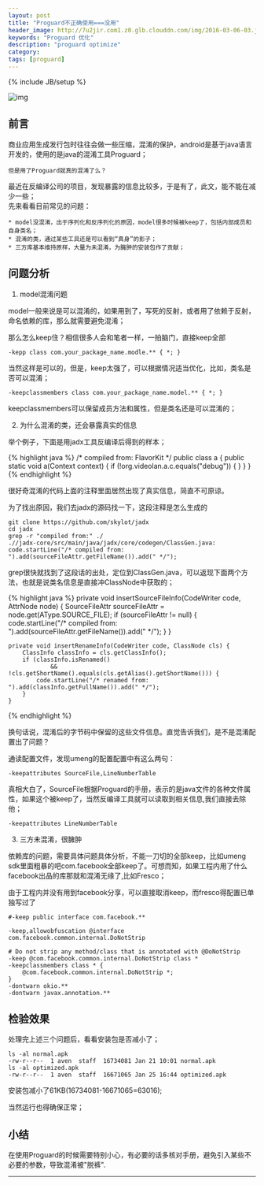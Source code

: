 ```yaml
---
layout: post
title: "Proguard不正确使用===没用"
header_image: http://7u2jir.com1.z0.glb.clouddn.com/img/2016-03-06-03.jpg
keywords: "Proguard 优化"
description: "proguard optimize"
category: 
tags: [proguard]
---
```

{% include JB/setup %}

![img](http://7u2jir.com1.z0.glb.clouddn.com/img/2016-03-06-02.jpg)

## 前言

商业应用生成发行包时往往会做一些压缩，混淆的保护，android是基于java语言开发的，使用的是java的混淆工具Proguard；
	
	但是用了Proguard就真的混淆了么？

最近在反编译公司的项目，发现暴露的信息比较多，于是有了，此文，能不能在减少一些；  
先来看看目前常见的问题：
	
	* model没混淆，出于序列化和反序列化的原因，model很多时候被keep了，包括内部成员和自身类名；
	* 混淆的类，通过某些工具还是可以看到“真身”的影子；
	* 三方库基本维持原样，大量为未混淆，为臃肿的安装包作了贡献；

## 问题分析

1. model混淆问题

model一般来说是可以混淆的，如果用到了，写死的反射，或者用了依赖于反射，命名依赖的库，那么就需要避免混淆；

那么怎么keep住？相信很多人会和笔者一样，一拍脑门，直接keep全部
	
	-kepp class com.your_package_name.modle.** { *; }

当然这样是可以的，但是，keep太强了，可以根据情况适当优化，比如，类名是否可以混淆；

	-keepclassmembers class com.your_package_name.model.** { *; }

keepclassmembers可以保留成员方法和属性，但是类名还是可以混淆的；

2. 为什么混淆的类，还会暴露真实的信息

举个例子，下面是用jadx工具反编译后得到的样本；

{% highlight java %}
	/* compiled from: FlavorKit */
public class a {
    public static void a(Context context) {
        if (!org.videolan.a.c.equals("debug")) {
        }
    }
}
{% endhighlight %}

很好奇混淆的代码上面的注释里面居然出现了真实信息，简直不可原谅。

为了找出原因，我们去jadx的源码找一下，这段注释是怎么生成的

	git clone https://github.com/skylot/jadx
	cd jadx
	grep -r "compiled from:" ./
	.//jadx-core/src/main/java/jadx/core/codegen/ClassGen.java:			code.startLine("/* compiled from: ").add(sourceFileAttr.getFileName()).add(" */");
	
grep很快就找到了这段话的出处，定位到ClassGen.java，可以返现下面两个方法，也就是说类名信息是直接冲ClassNode中获取的；

{% highlight java %}
	private void insertSourceFileInfo(CodeWriter code, AttrNode node) {
		SourceFileAttr sourceFileAttr = node.get(AType.SOURCE_FILE);
		if (sourceFileAttr != null) {
			code.startLine("/* compiled from: ").add(sourceFileAttr.getFileName()).add(" */");
		}
	}

	private void insertRenameInfo(CodeWriter code, ClassNode cls) {
		ClassInfo classInfo = cls.getClassInfo();
		if (classInfo.isRenamed()
				&& !cls.getShortName().equals(cls.getAlias().getShortName())) {
			code.startLine("/* renamed from: ").add(classInfo.getFullName()).add(" */");
		}
	}
{% endhighlight %}

换句话说，混淆后的字节码中保留的这些文件信息。直觉告诉我们，是不是混淆配置出了问题？

通读配置文件，发现umeng的配置配置中有这么两句：

	-keepattributes SourceFile,LineNumberTable
	
真相大白了，SourceFile根据Proguard的手册，表示的是java文件的各种文件属性，如果这个被keep了，当然反编译工具就可以读取到相关信息,我们直接去除他；

	-keepattributes LineNumberTable
	
3. 三方未混淆，很臃肿

依赖库的问题，需要具体问题具体分析，不能一刀切的全部keep，比如umeng sdk里面粗暴的吧com.facebook全部keep了。可想而知，如果工程内用了什么facebook出品的库那就和混淆无缘了,比如Fresco；

由于工程内并没有用到facebook分享，可以直接取消keep，而fresco得配置已单独写过了
	
	#-keep public interface com.facebook.**
	
	-keep,allowobfuscation @interface com.facebook.common.internal.DoNotStrip

	# Do not strip any method/class that is annotated with @DoNotStrip
	-keep @com.facebook.common.internal.DoNotStrip class *
	-keepclassmembers class * {
    	@com.facebook.common.internal.DoNotStrip *;
	}
	-dontwarn okio.**
	-dontwarn javax.annotation.**
	
## 检验效果

处理完上述三个问题后，看看安装包是否减小了；
	
	ls -al normal.apk
	-rw-r--r--  1 aven  staff  16734081 Jan 21 10:01 normal.apk
	ls -al optimized.apk
	-rw-r--r--  1 aven  staff  16671065 Jan 25 16:44 optimized.apk

安装包减小了61KB(16734081-16671065=63016);

当然运行也得确保正常；

## 小结

在使用Proguard的时候需要特别小心，有必要的话多核对手册，避免引入某些不必要的参数，导致混淆被"脱裤".

---
	
